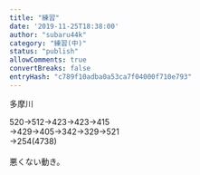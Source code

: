 ```yaml
---
title: "練習"
date: '2019-11-25T18:38:00'
author: "subaru44k"
category: "練習(中)"
status: "publish"
allowComments: true
convertBreaks: false
entryHash: "c789f10adba0a53ca7f04000f710e793"
---
```

多摩川<div>520→512→423→423→415</div><div>→429→405→342→329→521</div><div>→254(4738)</div><div><br></div><div>悪くない動き。</div>
